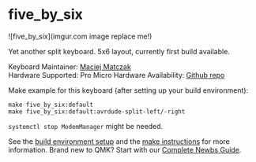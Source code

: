 # five_by_six

![five_by_six](imgur.com image replace me!)

Yet another split keyboard. 5x6 layout, currently first build available.

Keyboard Maintainer: [Maciej Matczak](https://github.com/mmatczak)  
Hardware Supported: Pro Micro
Hardware Availability: [Github repo](https://github.com/maciejmatczak/five-by-six)

Make example for this keyboard (after setting up your build environment):

    make five_by_six:default
    make five_by_six:default:avrdude-split-left/-right

`systemctl stop ModemManager` might be needed.

See the [build environment setup](https://docs.qmk.fm/#/getting_started_build_tools) and the [make instructions](https://docs.qmk.fm/#/getting_started_make_guide) for more information. Brand new to QMK? Start with our [Complete Newbs Guide](https://docs.qmk.fm/#/newbs).
